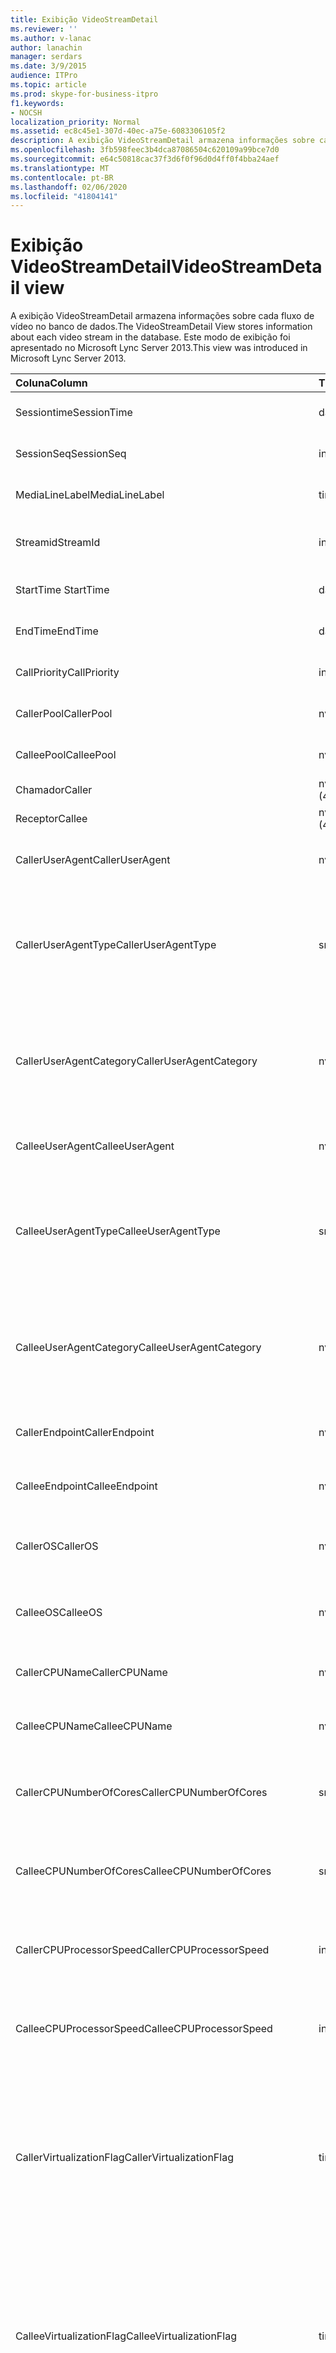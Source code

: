 ```yaml
---
title: Exibição VideoStreamDetail
ms.reviewer: ''
ms.author: v-lanac
author: lanachin
manager: serdars
ms.date: 3/9/2015
audience: ITPro
ms.topic: article
ms.prod: skype-for-business-itpro
f1.keywords:
- NOCSH
localization_priority: Normal
ms.assetid: ec8c45e1-307d-40ec-a75e-6083306105f2
description: A exibição VideoStreamDetail armazena informações sobre cada fluxo de vídeo no banco de dados. Este modo de exibição foi apresentado no Microsoft Lync Server 2013.
ms.openlocfilehash: 3fb598feec3b4dca87086504c620109a99bce7d0
ms.sourcegitcommit: e64c50818cac37f3d6f0f96d0d4ff0f4bba24aef
ms.translationtype: MT
ms.contentlocale: pt-BR
ms.lasthandoff: 02/06/2020
ms.locfileid: "41804141"
---
```

# <a name="videostreamdetail-view"></a><span data-ttu-id="3111d-104">Exibição VideoStreamDetail</span><span class="sxs-lookup"><span data-stu-id="3111d-104">VideoStreamDetail view</span></span>
 
<span data-ttu-id="3111d-105">A exibição VideoStreamDetail armazena informações sobre cada fluxo de vídeo no banco de dados.</span><span class="sxs-lookup"><span data-stu-id="3111d-105">The VideoStreamDetail View stores information about each video stream in the database.</span></span> <span data-ttu-id="3111d-106">Este modo de exibição foi apresentado no Microsoft Lync Server 2013.</span><span class="sxs-lookup"><span data-stu-id="3111d-106">This view was introduced in Microsoft Lync Server 2013.</span></span>
  
|<span data-ttu-id="3111d-107">**Coluna**</span><span class="sxs-lookup"><span data-stu-id="3111d-107">**Column**</span></span>|<span data-ttu-id="3111d-108">**Tipo de dados**</span><span class="sxs-lookup"><span data-stu-id="3111d-108">**Data Type**</span></span>|<span data-ttu-id="3111d-109">**Descrição**</span><span class="sxs-lookup"><span data-stu-id="3111d-109">**Description**</span></span>|
|:-----|:-----|:-----|
|<span data-ttu-id="3111d-110">Sessiontime</span><span class="sxs-lookup"><span data-stu-id="3111d-110">SessionTime</span></span>  <br/> |<span data-ttu-id="3111d-111">datetime</span><span class="sxs-lookup"><span data-stu-id="3111d-111">datetime</span></span>  <br/> |<span data-ttu-id="3111d-112">Referenciado da [tabela de mídia](medialine-0.md).</span><span class="sxs-lookup"><span data-stu-id="3111d-112">Referenced from the [MediaLine table](medialine-0.md).</span></span>  <br/> |
|<span data-ttu-id="3111d-113">SessionSeq</span><span class="sxs-lookup"><span data-stu-id="3111d-113">SessionSeq</span></span>  <br/> |<span data-ttu-id="3111d-114">int</span><span class="sxs-lookup"><span data-stu-id="3111d-114">int</span></span>  <br/> |<span data-ttu-id="3111d-115">Referenciado da [tabela de mídia](medialine-0.md).</span><span class="sxs-lookup"><span data-stu-id="3111d-115">Referenced from the [MediaLine table](medialine-0.md).</span></span>  <br/> |
|<span data-ttu-id="3111d-116">MediaLineLabel</span><span class="sxs-lookup"><span data-stu-id="3111d-116">MediaLineLabel</span></span>  <br/> |<span data-ttu-id="3111d-117">tinyint</span><span class="sxs-lookup"><span data-stu-id="3111d-117">tinyint</span></span>  <br/> |<span data-ttu-id="3111d-118">Referenciado da [tabela de mídia](medialine-0.md).</span><span class="sxs-lookup"><span data-stu-id="3111d-118">Referenced from the [MediaLine table](medialine-0.md).</span></span>  <br/> |
|<span data-ttu-id="3111d-119">Streamid</span><span class="sxs-lookup"><span data-stu-id="3111d-119">StreamId</span></span>  <br/> |<span data-ttu-id="3111d-120">int</span><span class="sxs-lookup"><span data-stu-id="3111d-120">int</span></span>  <br/> |<span data-ttu-id="3111d-121">ID exclusiva dentro de uma linha de mídia.</span><span class="sxs-lookup"><span data-stu-id="3111d-121">Unique ID within a media line.</span></span>  <br/> |
|<span data-ttu-id="3111d-122">StartTime </span><span class="sxs-lookup"><span data-stu-id="3111d-122">StartTime</span></span>  <br/> |<span data-ttu-id="3111d-123">datetime</span><span class="sxs-lookup"><span data-stu-id="3111d-123">datetime</span></span>  <br/> |<span data-ttu-id="3111d-124">Hora de início da sessão.</span><span class="sxs-lookup"><span data-stu-id="3111d-124">Start time of the session.</span></span>  <br/> |
|<span data-ttu-id="3111d-125">EndTime</span><span class="sxs-lookup"><span data-stu-id="3111d-125">EndTime</span></span>  <br/> |<span data-ttu-id="3111d-126">datetime</span><span class="sxs-lookup"><span data-stu-id="3111d-126">datetime</span></span>  <br/> |<span data-ttu-id="3111d-127">Hora de término da sessão.</span><span class="sxs-lookup"><span data-stu-id="3111d-127">End time of the session.</span></span>  <br/> |
|<span data-ttu-id="3111d-128">CallPriority</span><span class="sxs-lookup"><span data-stu-id="3111d-128">CallPriority</span></span>  <br/> |<span data-ttu-id="3111d-129">int</span><span class="sxs-lookup"><span data-stu-id="3111d-129">int</span></span>  <br/> |<span data-ttu-id="3111d-130">Prioridade da chamada.</span><span class="sxs-lookup"><span data-stu-id="3111d-130">Priority of the call.</span></span>  <br/> |
|<span data-ttu-id="3111d-131">CallerPool</span><span class="sxs-lookup"><span data-stu-id="3111d-131">CallerPool</span></span>  <br/> |<span data-ttu-id="3111d-132">nvarchar(256)</span><span class="sxs-lookup"><span data-stu-id="3111d-132">nvarchar(256)</span></span>  <br/> |<span data-ttu-id="3111d-133">FQDN do pool de chamadas.</span><span class="sxs-lookup"><span data-stu-id="3111d-133">Caller pool FQDN.</span></span>  <br/> |
|<span data-ttu-id="3111d-134">CalleePool</span><span class="sxs-lookup"><span data-stu-id="3111d-134">CalleePool</span></span>  <br/> |<span data-ttu-id="3111d-135">nvarchar(256)</span><span class="sxs-lookup"><span data-stu-id="3111d-135">nvarchar(256)</span></span>  <br/> |<span data-ttu-id="3111d-136">FQDN do pool do chamador.</span><span class="sxs-lookup"><span data-stu-id="3111d-136">Callee pool FQDN.</span></span>  <br/> |
|<span data-ttu-id="3111d-137">Chamador</span><span class="sxs-lookup"><span data-stu-id="3111d-137">Caller</span></span>  <br/> |<span data-ttu-id="3111d-138">nvarchar (450)</span><span class="sxs-lookup"><span data-stu-id="3111d-138">nvarchar(450)</span></span>  <br/> |<span data-ttu-id="3111d-139">URI do chamador.</span><span class="sxs-lookup"><span data-stu-id="3111d-139">Caller's URI.</span></span>  <br/> |
|<span data-ttu-id="3111d-140">Receptor</span><span class="sxs-lookup"><span data-stu-id="3111d-140">Callee</span></span>  <br/> |<span data-ttu-id="3111d-141">nvarchar (450)</span><span class="sxs-lookup"><span data-stu-id="3111d-141">nvarchar(450)</span></span>  <br/> |<span data-ttu-id="3111d-142">URI do chamador.</span><span class="sxs-lookup"><span data-stu-id="3111d-142">Callee's URI.</span></span>  <br/> |
|<span data-ttu-id="3111d-143">CallerUserAgent</span><span class="sxs-lookup"><span data-stu-id="3111d-143">CallerUserAgent</span></span>  <br/> |<span data-ttu-id="3111d-144">nvarchar(256)</span><span class="sxs-lookup"><span data-stu-id="3111d-144">nvarchar(256)</span></span>  <br/> |<span data-ttu-id="3111d-145">Cadeia de caracteres do agente do usuário do chamador.</span><span class="sxs-lookup"><span data-stu-id="3111d-145">Caller's user agent string.</span></span>  <br/> |
|<span data-ttu-id="3111d-146">CallerUserAgentType</span><span class="sxs-lookup"><span data-stu-id="3111d-146">CallerUserAgentType</span></span>  <br/> |<span data-ttu-id="3111d-147">smallint</span><span class="sxs-lookup"><span data-stu-id="3111d-147">smallint</span></span>  <br/> |<span data-ttu-id="3111d-148">Tipo de agente do usuário do chamador.</span><span class="sxs-lookup"><span data-stu-id="3111d-148">Type of caller's user agent.</span></span> <span data-ttu-id="3111d-149">Consulte a [tabela UserAgent](useragent.md) para obter detalhes.</span><span class="sxs-lookup"><span data-stu-id="3111d-149">See the [UserAgent table](useragent.md) for details.</span></span> <br/> |
|<span data-ttu-id="3111d-150">CallerUserAgentCategory</span><span class="sxs-lookup"><span data-stu-id="3111d-150">CallerUserAgentCategory</span></span>  <br/> |<span data-ttu-id="3111d-151">nvarchar (64)</span><span class="sxs-lookup"><span data-stu-id="3111d-151">nvarchar(64)</span></span>  <br/> |<span data-ttu-id="3111d-152">Categoria do agente do usuário do chamador.</span><span class="sxs-lookup"><span data-stu-id="3111d-152">Category of caller's user agent.</span></span> <span data-ttu-id="3111d-153">Consulte a [tabela UserAgentDef (QoE)](useragentdef-qoe.md) para obter detalhes.</span><span class="sxs-lookup"><span data-stu-id="3111d-153">See the [UserAgentDef table (QoE)](useragentdef-qoe.md) for details.</span></span> <br/> |
|<span data-ttu-id="3111d-154">CalleeUserAgent</span><span class="sxs-lookup"><span data-stu-id="3111d-154">CalleeUserAgent</span></span>  <br/> |<span data-ttu-id="3111d-155">nvarchar(256)</span><span class="sxs-lookup"><span data-stu-id="3111d-155">nvarchar(256)</span></span>  <br/> |<span data-ttu-id="3111d-156">Cadeia de caracteres do agente do usuário do chamador.</span><span class="sxs-lookup"><span data-stu-id="3111d-156">Callee's user agent string.</span></span>  <br/> |
|<span data-ttu-id="3111d-157">CalleeUserAgentType</span><span class="sxs-lookup"><span data-stu-id="3111d-157">CalleeUserAgentType</span></span>  <br/> |<span data-ttu-id="3111d-158">smallint</span><span class="sxs-lookup"><span data-stu-id="3111d-158">smallint</span></span>  <br/> |<span data-ttu-id="3111d-159">Tipo de agente do usuário do chamador.</span><span class="sxs-lookup"><span data-stu-id="3111d-159">Type of callee's user agent.</span></span> <span data-ttu-id="3111d-160">Consulte a [tabela UserAgent](useragent.md) para obter informações.</span><span class="sxs-lookup"><span data-stu-id="3111d-160">See the [UserAgent table](useragent.md) for information.</span></span> <br/> |
|<span data-ttu-id="3111d-161">CalleeUserAgentCategory</span><span class="sxs-lookup"><span data-stu-id="3111d-161">CalleeUserAgentCategory</span></span>  <br/> |<span data-ttu-id="3111d-162">nvarchar (64)</span><span class="sxs-lookup"><span data-stu-id="3111d-162">nvarchar(64)</span></span>  <br/> |<span data-ttu-id="3111d-163">Categoria do agente do usuário do chamador.</span><span class="sxs-lookup"><span data-stu-id="3111d-163">Category of callee's user agent.</span></span> <span data-ttu-id="3111d-164">Consulte a [tabela UserAgentDef (QoE)](useragentdef-qoe.md) para obter informações.</span><span class="sxs-lookup"><span data-stu-id="3111d-164">See the [UserAgentDef table (QoE)](useragentdef-qoe.md) for information.</span></span> <br/> |
|<span data-ttu-id="3111d-165">CallerEndpoint</span><span class="sxs-lookup"><span data-stu-id="3111d-165">CallerEndpoint</span></span>  <br/> |<span data-ttu-id="3111d-166">nvarchar(256)</span><span class="sxs-lookup"><span data-stu-id="3111d-166">nvarchar(256)</span></span>  <br/> |<span data-ttu-id="3111d-167">Nome do ponto de extremidade do chamador.</span><span class="sxs-lookup"><span data-stu-id="3111d-167">Caller's endpoint name.</span></span>  <br/> |
|<span data-ttu-id="3111d-168">CalleeEndpoint</span><span class="sxs-lookup"><span data-stu-id="3111d-168">CalleeEndpoint</span></span>  <br/> |<span data-ttu-id="3111d-169">nvarchar(256)</span><span class="sxs-lookup"><span data-stu-id="3111d-169">nvarchar(256)</span></span>  <br/> |<span data-ttu-id="3111d-170">Nome do ponto de extremidade do chamador.</span><span class="sxs-lookup"><span data-stu-id="3111d-170">Callee's endpoint name.</span></span>  <br/> |
|<span data-ttu-id="3111d-171">CallerOS</span><span class="sxs-lookup"><span data-stu-id="3111d-171">CallerOS</span></span>  <br/> |<span data-ttu-id="3111d-172">nvarchar(128</span><span class="sxs-lookup"><span data-stu-id="3111d-172">nvarchar(128)</span></span>  <br/> |<span data-ttu-id="3111d-173">Sistema operacional (SO) do ponto de extremidade do chamador.</span><span class="sxs-lookup"><span data-stu-id="3111d-173">Operating system (OS) of the caller's endpoint.</span></span>  <br/> |
|<span data-ttu-id="3111d-174">CalleeOS</span><span class="sxs-lookup"><span data-stu-id="3111d-174">CalleeOS</span></span>  <br/> |<span data-ttu-id="3111d-175">nvarchar(128</span><span class="sxs-lookup"><span data-stu-id="3111d-175">nvarchar(128)</span></span>  <br/> |<span data-ttu-id="3111d-176">Sistema operacional (SO) do ponto de extremidade do chamador.</span><span class="sxs-lookup"><span data-stu-id="3111d-176">Operating system (OS) of the callee's endpoint.</span></span>  <br/> |
|<span data-ttu-id="3111d-177">CallerCPUName</span><span class="sxs-lookup"><span data-stu-id="3111d-177">CallerCPUName</span></span>  <br/> |<span data-ttu-id="3111d-178">nvarchar(128</span><span class="sxs-lookup"><span data-stu-id="3111d-178">nvarchar(128)</span></span>  <br/> |<span data-ttu-id="3111d-179">Nome da CPU do ponto de extremidade do chamador.</span><span class="sxs-lookup"><span data-stu-id="3111d-179">CPU name of the caller's endpoint.</span></span>  <br/> |
|<span data-ttu-id="3111d-180">CalleeCPUName</span><span class="sxs-lookup"><span data-stu-id="3111d-180">CalleeCPUName</span></span>  <br/> |<span data-ttu-id="3111d-181">nvarchar(128</span><span class="sxs-lookup"><span data-stu-id="3111d-181">nvarchar(128)</span></span>  <br/> |<span data-ttu-id="3111d-182">Nome da CPU do ponto de extremidade do chamador.</span><span class="sxs-lookup"><span data-stu-id="3111d-182">CPU name of the callee's endpoint.</span></span>  <br/> |
|<span data-ttu-id="3111d-183">CallerCPUNumberOfCores</span><span class="sxs-lookup"><span data-stu-id="3111d-183">CallerCPUNumberOfCores</span></span>  <br/> |<span data-ttu-id="3111d-184">smallint</span><span class="sxs-lookup"><span data-stu-id="3111d-184">smallint</span></span>  <br/> |<span data-ttu-id="3111d-185">Número de núcleos da CPU do ponto de extremidade do chamador.</span><span class="sxs-lookup"><span data-stu-id="3111d-185">Number of CPU cores of the caller's endpoint.</span></span>  <br/> |
|<span data-ttu-id="3111d-186">CalleeCPUNumberOfCores</span><span class="sxs-lookup"><span data-stu-id="3111d-186">CalleeCPUNumberOfCores</span></span>  <br/> |<span data-ttu-id="3111d-187">smallint</span><span class="sxs-lookup"><span data-stu-id="3111d-187">smallint</span></span>  <br/> |<span data-ttu-id="3111d-188">Número de núcleos da CPU do ponto de extremidade do chamador.</span><span class="sxs-lookup"><span data-stu-id="3111d-188">Number of CPU cores of the callee's endpoint.</span></span>  <br/> |
|<span data-ttu-id="3111d-189">CallerCPUProcessorSpeed</span><span class="sxs-lookup"><span data-stu-id="3111d-189">CallerCPUProcessorSpeed</span></span>  <br/> |<span data-ttu-id="3111d-190">int</span><span class="sxs-lookup"><span data-stu-id="3111d-190">int</span></span>  <br/> |<span data-ttu-id="3111d-191">Velocidade do processador da CPU do ponto de extremidade do chamador.</span><span class="sxs-lookup"><span data-stu-id="3111d-191">CPU processor speed of the caller's endpoint.</span></span>  <br/> |
|<span data-ttu-id="3111d-192">CalleeCPUProcessorSpeed</span><span class="sxs-lookup"><span data-stu-id="3111d-192">CalleeCPUProcessorSpeed</span></span>  <br/> |<span data-ttu-id="3111d-193">int</span><span class="sxs-lookup"><span data-stu-id="3111d-193">int</span></span>  <br/> |<span data-ttu-id="3111d-194">Velocidade do processador da CPU do ponto de extremidade do chamador.</span><span class="sxs-lookup"><span data-stu-id="3111d-194">CPU processor speed of the callee's endpoint.</span></span>  <br/> |
|<span data-ttu-id="3111d-195">CallerVirtualizationFlag</span><span class="sxs-lookup"><span data-stu-id="3111d-195">CallerVirtualizationFlag</span></span>  <br/> |<span data-ttu-id="3111d-196">tinyint</span><span class="sxs-lookup"><span data-stu-id="3111d-196">tinyint</span></span>  <br/> |<span data-ttu-id="3111d-197">Indica se o sistema do chamador está em execução em um ambiente virtualizado.</span><span class="sxs-lookup"><span data-stu-id="3111d-197">Indicates whether the caller's system is running in a virtualized environment.</span></span> <span data-ttu-id="3111d-198">Consulte a [tabela de pontos de extremidade](endpoint.md) para obter mais informações.</span><span class="sxs-lookup"><span data-stu-id="3111d-198">See the [Endpoint table](endpoint.md) for more information.</span></span> <br/> |
|<span data-ttu-id="3111d-199">CalleeVirtualizationFlag</span><span class="sxs-lookup"><span data-stu-id="3111d-199">CalleeVirtualizationFlag</span></span>  <br/> |<span data-ttu-id="3111d-200">tinyint</span><span class="sxs-lookup"><span data-stu-id="3111d-200">tinyint</span></span>  <br/> |<span data-ttu-id="3111d-201">Indica se o sistema do chamador está em execução em um ambiente virtualizado.</span><span class="sxs-lookup"><span data-stu-id="3111d-201">Indicates whether the callee's system is running in a virtualized environment.</span></span> <span data-ttu-id="3111d-202">Consulte a [tabela de pontos de extremidade](endpoint.md) para obter mais informações.</span><span class="sxs-lookup"><span data-stu-id="3111d-202">See the [Endpoint table](endpoint.md) for more information.</span></span> <br/> |
|<span data-ttu-id="3111d-203">ConnectivityIce</span><span class="sxs-lookup"><span data-stu-id="3111d-203">ConnectivityIce</span></span>  <br/> |<span data-ttu-id="3111d-204">tinyint</span><span class="sxs-lookup"><span data-stu-id="3111d-204">tinyint</span></span>  <br/> |<span data-ttu-id="3111d-205">Informações sobre o caminho de mídia, como direta ou retransmitida.</span><span class="sxs-lookup"><span data-stu-id="3111d-205">Information about media path, such as direct or relayed.</span></span> <span data-ttu-id="3111d-206">Consulte a [tabela de mídia](medialine-0.md) para obter mais informações.</span><span class="sxs-lookup"><span data-stu-id="3111d-206">See the [MediaLine table](medialine-0.md) for more information.</span></span> <br/> |
|<span data-ttu-id="3111d-207">CallerIceWarningFlags</span><span class="sxs-lookup"><span data-stu-id="3111d-207">CallerIceWarningFlags</span></span>  <br/> |<span data-ttu-id="3111d-208">int</span><span class="sxs-lookup"><span data-stu-id="3111d-208">int</span></span>  <br/> |<span data-ttu-id="3111d-209">Informações sobre o processo de estabelecimento de conectividade interativa (ICE) descrito em sinalizadores de bits para o chamador.</span><span class="sxs-lookup"><span data-stu-id="3111d-209">Information about Interactive Connectivity Establishment (ICE) process described in bits flags for the caller.</span></span> <span data-ttu-id="3111d-210">Para obter detalhes, consulte a especificação de protocolo de servidor de monitoração de experiência de qualidade.</span><span class="sxs-lookup"><span data-stu-id="3111d-210">For details, refer to the Quality of Experience Monitoring Server Protocol Specification.</span></span>  <br/> |
|<span data-ttu-id="3111d-211">CalleeIceWarningFlags</span><span class="sxs-lookup"><span data-stu-id="3111d-211">CalleeIceWarningFlags</span></span>  <br/> |<span data-ttu-id="3111d-212">int</span><span class="sxs-lookup"><span data-stu-id="3111d-212">int</span></span>  <br/> |<span data-ttu-id="3111d-213">Informações sobre o processo de estabelecimento de conectividade interativa (ICE) descrito em sinalizadores de bits para o chamador.</span><span class="sxs-lookup"><span data-stu-id="3111d-213">Information about Interactive Connectivity Establishment (ICE) process described in bits flags for the callee.</span></span> <span data-ttu-id="3111d-214">Para obter detalhes, consulte a especificação de protocolo de servidor de monitoração de experiência de qualidade.</span><span class="sxs-lookup"><span data-stu-id="3111d-214">For details, refer to the Quality of Experience Monitoring Server Protocol Specification.</span></span>  <br/> |
|<span data-ttu-id="3111d-215">SMTP</span><span class="sxs-lookup"><span data-stu-id="3111d-215">Transport</span></span>  <br/> |<span data-ttu-id="3111d-216">int</span><span class="sxs-lookup"><span data-stu-id="3111d-216">int</span></span>  <br/> |<span data-ttu-id="3111d-217">Tipo de transporte: 0 é UDP; 1 é o TCP.</span><span class="sxs-lookup"><span data-stu-id="3111d-217">Transport type: 0 is UDP, 1 is TCP.</span></span>  <br/> |
|<span data-ttu-id="3111d-218">CallerIPAddr</span><span class="sxs-lookup"><span data-stu-id="3111d-218">CallerIPAddr</span></span>  <br/> |<span data-ttu-id="3111d-219">var (50)</span><span class="sxs-lookup"><span data-stu-id="3111d-219">var(50)</span></span>  <br/> |<span data-ttu-id="3111d-220">Endereço IP do chamador.</span><span class="sxs-lookup"><span data-stu-id="3111d-220">IP address of the caller.</span></span> <span data-ttu-id="3111d-221">Pode ser um endereço IPv4 ou IPv6.</span><span class="sxs-lookup"><span data-stu-id="3111d-221">This may be either an IPv4 or an IPv6 address.</span></span>  <br/> |
|<span data-ttu-id="3111d-222">CallerPort</span><span class="sxs-lookup"><span data-stu-id="3111d-222">CallerPort</span></span>  <br/> |<span data-ttu-id="3111d-223">int</span><span class="sxs-lookup"><span data-stu-id="3111d-223">int</span></span>  <br/> |<span data-ttu-id="3111d-224">Porta usada pelo chamador.</span><span class="sxs-lookup"><span data-stu-id="3111d-224">Port used by the caller.</span></span>  <br/> |
|<span data-ttu-id="3111d-225">CallerInside</span><span class="sxs-lookup"><span data-stu-id="3111d-225">CallerInside</span></span>  <br/> |<span data-ttu-id="3111d-226">bit</span><span class="sxs-lookup"><span data-stu-id="3111d-226">bit</span></span>  <br/> |<span data-ttu-id="3111d-227">Indica se o chamador está dentro da rede da organização.</span><span class="sxs-lookup"><span data-stu-id="3111d-227">Indicates whether the caller is inside the organization network.</span></span> <span data-ttu-id="3111d-228">1 significa que a chamada está dentro da rede corporativa, 0 significa que o chamador está fora da rede.</span><span class="sxs-lookup"><span data-stu-id="3111d-228">1 means caller is inside the enterprise network, 0 means the caller is outside the network.</span></span>  <br/> |
|<span data-ttu-id="3111d-229">CalleeIPAddr</span><span class="sxs-lookup"><span data-stu-id="3111d-229">CalleeIPAddr</span></span>  <br/> |<span data-ttu-id="3111d-230">var (50)</span><span class="sxs-lookup"><span data-stu-id="3111d-230">var(50)</span></span>  <br/> |<span data-ttu-id="3111d-231">Endereço IP do chamador.</span><span class="sxs-lookup"><span data-stu-id="3111d-231">IP address of the callee.</span></span> <span data-ttu-id="3111d-232">Pode ser um endereço IPv4 ou IPv6.</span><span class="sxs-lookup"><span data-stu-id="3111d-232">This may be either an IPv4 or an IPv6 address.</span></span>  <br/> |
|<span data-ttu-id="3111d-233">CalleePort</span><span class="sxs-lookup"><span data-stu-id="3111d-233">CalleePort</span></span>  <br/> |<span data-ttu-id="3111d-234">int</span><span class="sxs-lookup"><span data-stu-id="3111d-234">int</span></span>  <br/> |<span data-ttu-id="3111d-235">Porta usada pelo chamador.</span><span class="sxs-lookup"><span data-stu-id="3111d-235">Port used by the callee.</span></span>  <br/> |
|<span data-ttu-id="3111d-236">CalleeInside</span><span class="sxs-lookup"><span data-stu-id="3111d-236">CalleeInside</span></span>  <br/> |<span data-ttu-id="3111d-237">bit</span><span class="sxs-lookup"><span data-stu-id="3111d-237">bit</span></span>  <br/> |<span data-ttu-id="3111d-238">Indica se o chamador está dentro da rede da organização. 1 significa que a chamada está dentro da rede corporativa, 0 significa que o chamador está fora da rede.</span><span class="sxs-lookup"><span data-stu-id="3111d-238">Indicates whether the caller is inside the organization network.1 means callee is inside the enterprise network, 0 means the callee is outside the network.</span></span>  <br/> |
|<span data-ttu-id="3111d-239">CallerUserSite</span><span class="sxs-lookup"><span data-stu-id="3111d-239">CallerUserSite</span></span>  <br/> |<span data-ttu-id="3111d-240">nvarchar(128</span><span class="sxs-lookup"><span data-stu-id="3111d-240">nvarchar(128)</span></span>  <br/> |<span data-ttu-id="3111d-241">Nome do site do chamador.</span><span class="sxs-lookup"><span data-stu-id="3111d-241">Name of the caller's site.</span></span>  <br/> |
|<span data-ttu-id="3111d-242">CallerRegion</span><span class="sxs-lookup"><span data-stu-id="3111d-242">CallerRegion</span></span>  <br/> |<span data-ttu-id="3111d-243">nvarchar(128</span><span class="sxs-lookup"><span data-stu-id="3111d-243">nvarchar(128)</span></span>  <br/> |<span data-ttu-id="3111d-244">Nome do país/região do site do chamador.</span><span class="sxs-lookup"><span data-stu-id="3111d-244">Name of the country/region of the caller's site.</span></span>  <br/> |
|<span data-ttu-id="3111d-245">CalleeUserSite</span><span class="sxs-lookup"><span data-stu-id="3111d-245">CalleeUserSite</span></span>  <br/> |<span data-ttu-id="3111d-246">nvarchar(128</span><span class="sxs-lookup"><span data-stu-id="3111d-246">nvarchar(128)</span></span>  <br/> |<span data-ttu-id="3111d-247">Nome do site do chamador.</span><span class="sxs-lookup"><span data-stu-id="3111d-247">Name of the callee's site.</span></span>  <br/> |
|<span data-ttu-id="3111d-248">CalleeRegion</span><span class="sxs-lookup"><span data-stu-id="3111d-248">CalleeRegion</span></span>  <br/> |<span data-ttu-id="3111d-249">nvarchar(128</span><span class="sxs-lookup"><span data-stu-id="3111d-249">nvarchar(128)</span></span>  <br/> |<span data-ttu-id="3111d-250">Nome do país/região do site do chamador.</span><span class="sxs-lookup"><span data-stu-id="3111d-250">Name of the country/region of the callee's site.</span></span>  <br/> |
|<span data-ttu-id="3111d-251">CallerRelayIPAddr</span><span class="sxs-lookup"><span data-stu-id="3111d-251">CallerRelayIPAddr</span></span>  <br/> |<span data-ttu-id="3111d-252">var (50)</span><span class="sxs-lookup"><span data-stu-id="3111d-252">var(50)</span></span>  <br/> |<span data-ttu-id="3111d-253">Endereço IP do serviço de borda A/V usado pelo chamador.</span><span class="sxs-lookup"><span data-stu-id="3111d-253">IP Address of the A/V Edge service used by the caller.</span></span> <span data-ttu-id="3111d-254">Consulte a [tabela IPAddress](ipaddress.md) para obter mais informações.</span><span class="sxs-lookup"><span data-stu-id="3111d-254">See the [IPAddress table](ipaddress.md) for more information.</span></span> <br/> |
|<span data-ttu-id="3111d-255">CallerRelayPort</span><span class="sxs-lookup"><span data-stu-id="3111d-255">CallerRelayPort</span></span>  <br/> |<span data-ttu-id="3111d-256">int</span><span class="sxs-lookup"><span data-stu-id="3111d-256">int</span></span>  <br/> |<span data-ttu-id="3111d-257">Porta no serviço de borda A/V usado pelo chamador.</span><span class="sxs-lookup"><span data-stu-id="3111d-257">Port on the A/V Edge service used by the caller.</span></span>  <br/> |
|<span data-ttu-id="3111d-258">CalleeRelayIPAddr</span><span class="sxs-lookup"><span data-stu-id="3111d-258">CalleeRelayIPAddr</span></span>  <br/> |<span data-ttu-id="3111d-259">var (50)</span><span class="sxs-lookup"><span data-stu-id="3111d-259">var(50)</span></span>  <br/> |<span data-ttu-id="3111d-260">Chave de endereço IP do serviço de borda A/V usado pelo chamador.</span><span class="sxs-lookup"><span data-stu-id="3111d-260">IP Address key of the A/V Edge service used by the callee.</span></span> <span data-ttu-id="3111d-261">Consulte a [tabela IPAddress](ipaddress.md) para obter mais informações.</span><span class="sxs-lookup"><span data-stu-id="3111d-261">See the [IPAddress table](ipaddress.md) for more information.</span></span> <br/> |
|<span data-ttu-id="3111d-262">CalleeRelayPort</span><span class="sxs-lookup"><span data-stu-id="3111d-262">CalleeRelayPort</span></span>  <br/> |<span data-ttu-id="3111d-263">int</span><span class="sxs-lookup"><span data-stu-id="3111d-263">int</span></span>  <br/> |<span data-ttu-id="3111d-264">Porta no serviço de borda A/V usado pelo chamador.</span><span class="sxs-lookup"><span data-stu-id="3111d-264">Port on the A/V Edge service used by the callee.</span></span>  <br/> |
|<span data-ttu-id="3111d-265">CallerCaptureDev</span><span class="sxs-lookup"><span data-stu-id="3111d-265">CallerCaptureDev</span></span>  <br/> |<span data-ttu-id="3111d-266">varchar (256)</span><span class="sxs-lookup"><span data-stu-id="3111d-266">varchar(256)</span></span>  <br/> |<span data-ttu-id="3111d-267">Nome do dispositivo de captura do chamador.</span><span class="sxs-lookup"><span data-stu-id="3111d-267">Caller's capture device name.</span></span>  <br/> |
|<span data-ttu-id="3111d-268">CallerRenderDev</span><span class="sxs-lookup"><span data-stu-id="3111d-268">CallerRenderDev</span></span>  <br/> |<span data-ttu-id="3111d-269">varchar (256)</span><span class="sxs-lookup"><span data-stu-id="3111d-269">varchar(256)</span></span>  <br/> |<span data-ttu-id="3111d-270">Nome do dispositivo de renderização do chamador.</span><span class="sxs-lookup"><span data-stu-id="3111d-270">Caller's render device name.</span></span>  <br/> |
|<span data-ttu-id="3111d-271">CallerCaptureDevDriver</span><span class="sxs-lookup"><span data-stu-id="3111d-271">CallerCaptureDevDriver</span></span>  <br/> |<span data-ttu-id="3111d-272">varchar (256)</span><span class="sxs-lookup"><span data-stu-id="3111d-272">varchar(256)</span></span>  <br/> |<span data-ttu-id="3111d-273">Nome do driver do dispositivo de captura do chamador.</span><span class="sxs-lookup"><span data-stu-id="3111d-273">Caller's capture device driver name.</span></span>  <br/> |
|<span data-ttu-id="3111d-274">CallerRenderDevDriver</span><span class="sxs-lookup"><span data-stu-id="3111d-274">CallerRenderDevDriver</span></span>  <br/> |<span data-ttu-id="3111d-275">varchar (256)</span><span class="sxs-lookup"><span data-stu-id="3111d-275">varchar(256)</span></span>  <br/> |<span data-ttu-id="3111d-276">O nome do driver de dispositivo de renderização do chamador.</span><span class="sxs-lookup"><span data-stu-id="3111d-276">Caller's render device driver name.</span></span>  <br/> |
|<span data-ttu-id="3111d-277">CalleeCaptureDev</span><span class="sxs-lookup"><span data-stu-id="3111d-277">CalleeCaptureDev</span></span>  <br/> |<span data-ttu-id="3111d-278">varchar (256)</span><span class="sxs-lookup"><span data-stu-id="3111d-278">varchar(256)</span></span>  <br/> |<span data-ttu-id="3111d-279">Nome do dispositivo de captura do chamador.</span><span class="sxs-lookup"><span data-stu-id="3111d-279">Callee's capture device name.</span></span>  <br/> |
|<span data-ttu-id="3111d-280">CalleeRenderDev</span><span class="sxs-lookup"><span data-stu-id="3111d-280">CalleeRenderDev</span></span>  <br/> |<span data-ttu-id="3111d-281">varchar (256)</span><span class="sxs-lookup"><span data-stu-id="3111d-281">varchar(256)</span></span>  <br/> |<span data-ttu-id="3111d-282">Nome do dispositivo de renderização do Calle.</span><span class="sxs-lookup"><span data-stu-id="3111d-282">Callee's render device name.</span></span>  <br/> |
|<span data-ttu-id="3111d-283">CalleCaptureDevDriver</span><span class="sxs-lookup"><span data-stu-id="3111d-283">CalleCaptureDevDriver</span></span>  <br/> |<span data-ttu-id="3111d-284">varchar (256)</span><span class="sxs-lookup"><span data-stu-id="3111d-284">varchar(256)</span></span>  <br/> |<span data-ttu-id="3111d-285">Nome do driver do dispositivo de captura do chamador.</span><span class="sxs-lookup"><span data-stu-id="3111d-285">Callee's capture device driver name.</span></span>  <br/> |
|<span data-ttu-id="3111d-286">CalleeRenderDevDriver</span><span class="sxs-lookup"><span data-stu-id="3111d-286">CalleeRenderDevDriver</span></span>  <br/> |<span data-ttu-id="3111d-287">varchar (256)</span><span class="sxs-lookup"><span data-stu-id="3111d-287">varchar(256)</span></span>  <br/> |<span data-ttu-id="3111d-288">Chame o nome do driver do dispositivo de processamento do recurso.</span><span class="sxs-lookup"><span data-stu-id="3111d-288">Callee's render device driver name.</span></span>  <br/> |
|<span data-ttu-id="3111d-289">CallerNetworkConnectionType</span><span class="sxs-lookup"><span data-stu-id="3111d-289">CallerNetworkConnectionType</span></span>  <br/> |<span data-ttu-id="3111d-290">tinyint</span><span class="sxs-lookup"><span data-stu-id="3111d-290">tinyint</span></span>  <br/> |<span data-ttu-id="3111d-291">Tipo de conexão de rede do chamador: 0 é cabeado, 1 é sem fio.</span><span class="sxs-lookup"><span data-stu-id="3111d-291">Caller's network connection type: 0 is wired, 1 is wireless.</span></span>  <br/> |
|<span data-ttu-id="3111d-292">CallerVPN</span><span class="sxs-lookup"><span data-stu-id="3111d-292">CallerVPN</span></span>  <br/> |<span data-ttu-id="3111d-293">bit</span><span class="sxs-lookup"><span data-stu-id="3111d-293">bit</span></span>  <br/> |<span data-ttu-id="3111d-294">Indica se o chamador se conecta ou não a uma rede virtual privada.</span><span class="sxs-lookup"><span data-stu-id="3111d-294">Indicates whether or not the caller connected over a virtual private network.</span></span> <span data-ttu-id="3111d-295">1 é uma rede virtual privada (VPN), 0 não é VPN.</span><span class="sxs-lookup"><span data-stu-id="3111d-295">1 is virtual private network (VPN), 0 is non-VPN.</span></span>  <br/> |
|<span data-ttu-id="3111d-296">CallerLinkSpeed</span><span class="sxs-lookup"><span data-stu-id="3111d-296">CallerLinkSpeed</span></span>  <br/> |<span data-ttu-id="3111d-297">decimal (18)</span><span class="sxs-lookup"><span data-stu-id="3111d-297">decimal(18,)</span></span>  <br/> |<span data-ttu-id="3111d-298">Velocidade do link de rede para o ponto de extremidade do chamador em bps.</span><span class="sxs-lookup"><span data-stu-id="3111d-298">Network link speed for the caller's endpoint in bps.</span></span>  <br/> |
|<span data-ttu-id="3111d-299">CalleeNetworkConnectionType</span><span class="sxs-lookup"><span data-stu-id="3111d-299">CalleeNetworkConnectionType</span></span>  <br/> |<span data-ttu-id="3111d-300">tinyint</span><span class="sxs-lookup"><span data-stu-id="3111d-300">tinyint</span></span>  <br/> |<span data-ttu-id="3111d-301">Tipo de conexão de rede do chamador: 0 é cabeado, 1 é sem fio.</span><span class="sxs-lookup"><span data-stu-id="3111d-301">Callee's network connection type: 0 is wired, 1 is wireless.</span></span>  <br/> |
|<span data-ttu-id="3111d-302">CalleeVPN</span><span class="sxs-lookup"><span data-stu-id="3111d-302">CalleeVPN</span></span>  <br/> |<span data-ttu-id="3111d-303">bit</span><span class="sxs-lookup"><span data-stu-id="3111d-303">bit</span></span>  <br/> |<span data-ttu-id="3111d-304">Indica se o chamador se conecta em uma rede virtual privada.</span><span class="sxs-lookup"><span data-stu-id="3111d-304">Indicates whether or not the callee connected over a virtual private network.</span></span> <span data-ttu-id="3111d-305">1 é uma rede virtual privada (VPN), 0 não é VPN.</span><span class="sxs-lookup"><span data-stu-id="3111d-305">1 is virtual private network (VPN), 0 is non-VPN.</span></span>  <br/> |
|<span data-ttu-id="3111d-306">CalleeLinkSpeed</span><span class="sxs-lookup"><span data-stu-id="3111d-306">CalleeLinkSpeed</span></span>  <br/> |<span data-ttu-id="3111d-307">decimal (18, 0)</span><span class="sxs-lookup"><span data-stu-id="3111d-307">decimal(18,0)</span></span>  <br/> |<span data-ttu-id="3111d-308">Velocidade do link de rede para o ponto de extremidade do chamador (em bps).</span><span class="sxs-lookup"><span data-stu-id="3111d-308">Network link speed for the callee's endpoint (in bps).</span></span>  <br/> |
|<span data-ttu-id="3111d-309">ConversationalMOS</span><span class="sxs-lookup"><span data-stu-id="3111d-309">ConversationalMOS</span></span>  <br/> |<span data-ttu-id="3111d-310">decimal (3; 2)</span><span class="sxs-lookup"><span data-stu-id="3111d-310">decimal(3,2)</span></span>  <br/> |<span data-ttu-id="3111d-311">O MOS de conversa de banda estreita das sessões de áudio (com base nos dois fluxos de áudio).</span><span class="sxs-lookup"><span data-stu-id="3111d-311">Narrowband Conversational MOS of the audio sessions (based on both audio streams).</span></span>  <br/> |
|<span data-ttu-id="3111d-312">AppliedBandwidthLimit</span><span class="sxs-lookup"><span data-stu-id="3111d-312">AppliedBandwidthLimit</span></span>  <br/> |<span data-ttu-id="3111d-313">int</span><span class="sxs-lookup"><span data-stu-id="3111d-313">int</span></span>  <br/> |<span data-ttu-id="3111d-314">A largura de banda real aplicada ao fluxo de envio do lado fornecido tem várias configurações de política (ativar, API, SDP, servidor de política e assim por diante).</span><span class="sxs-lookup"><span data-stu-id="3111d-314">Actual bandwidth applied to the given send side stream given various policy settings (TURN, API, SDP, Policy Server, and so on).</span></span> <span data-ttu-id="3111d-315">Isso não deve ser confundido com a largura de banda efetiva porque pode haver uma largura de banda mais econômica com base na estimativa de largura de banda.</span><span class="sxs-lookup"><span data-stu-id="3111d-315">This is not to be confused with the effective bandwidth because there can be a lower effective bandwidth based on the bandwidth estimate.</span></span> <span data-ttu-id="3111d-316">Isso é basicamente a largura de banda máxima que o fluxo de envio pode ter limites de bloqueio impostos pela estimativa da largura de banda.</span><span class="sxs-lookup"><span data-stu-id="3111d-316">This is basically the maximum bandwidth the send stream can take barring limits imposed by the bandwidth estimate.</span></span>  <br/> |
|<span data-ttu-id="3111d-317">JitterInterArrival</span><span class="sxs-lookup"><span data-stu-id="3111d-317">JitterInterArrival</span></span>  <br/> |<span data-ttu-id="3111d-318">int</span><span class="sxs-lookup"><span data-stu-id="3111d-318">int</span></span>  <br/> |<span data-ttu-id="3111d-319">Tremulação média de rede de estatísticas de protocolo de controle de tempo real (RTCP).</span><span class="sxs-lookup"><span data-stu-id="3111d-319">Average network jitter from Real Time Control Protocol (RTCP) statistics.</span></span>  <br/> |
|<span data-ttu-id="3111d-320">JitterInterArrivalMax</span><span class="sxs-lookup"><span data-stu-id="3111d-320">JitterInterArrivalMax</span></span>  <br/> |<span data-ttu-id="3111d-321">int</span><span class="sxs-lookup"><span data-stu-id="3111d-321">int</span></span>  <br/> |<span data-ttu-id="3111d-322">Maior tremulação de rede durante a chamada.</span><span class="sxs-lookup"><span data-stu-id="3111d-322">Maximum network jitter during the call.</span></span>  <br/> |
|<span data-ttu-id="3111d-323">RoundTrip</span><span class="sxs-lookup"><span data-stu-id="3111d-323">RoundTrip</span></span>  <br/> |<span data-ttu-id="3111d-324">int</span><span class="sxs-lookup"><span data-stu-id="3111d-324">int</span></span>  <br/> |<span data-ttu-id="3111d-325">Tempo de ida e volta das estatísticas do RTCP.</span><span class="sxs-lookup"><span data-stu-id="3111d-325">Round trip time from RTCP statistics.</span></span>  <br/> |
|<span data-ttu-id="3111d-326">RoundTripMax</span><span class="sxs-lookup"><span data-stu-id="3111d-326">RoundTripMax</span></span>  <br/> |<span data-ttu-id="3111d-327">int</span><span class="sxs-lookup"><span data-stu-id="3111d-327">int</span></span>  <br/> |<span data-ttu-id="3111d-328">Tempo máximo de ida e volta do fluxo de áudio.</span><span class="sxs-lookup"><span data-stu-id="3111d-328">Maximum round trip time for the audio stream.</span></span>  <br/> |
|<span data-ttu-id="3111d-329">PacketLossRate</span><span class="sxs-lookup"><span data-stu-id="3111d-329">PacketLossRate</span></span>  <br/> |<span data-ttu-id="3111d-330">decimal (5, 4)</span><span class="sxs-lookup"><span data-stu-id="3111d-330">decimal(5,4)</span></span>  <br/> |<span data-ttu-id="3111d-331">Taxa média de perda de pacotes durante a chamada.</span><span class="sxs-lookup"><span data-stu-id="3111d-331">Average packet loss rate during the call.</span></span>  <br/> |
|<span data-ttu-id="3111d-332">PacketLossRateMax</span><span class="sxs-lookup"><span data-stu-id="3111d-332">PacketLossRateMax</span></span>  <br/> |<span data-ttu-id="3111d-333">decimal (5, 4)</span><span class="sxs-lookup"><span data-stu-id="3111d-333">decimal(5,4)</span></span>  <br/> |<span data-ttu-id="3111d-334">Perda máxima de pacote observado durante a chamada.</span><span class="sxs-lookup"><span data-stu-id="3111d-334">Maximum packet loss observed during the call.</span></span>  <br/> |
|<span data-ttu-id="3111d-335">PacketUtilization</span><span class="sxs-lookup"><span data-stu-id="3111d-335">PacketUtilization</span></span>  <br/> |<span data-ttu-id="3111d-336">int</span><span class="sxs-lookup"><span data-stu-id="3111d-336">int</span></span>  <br/> |<span data-ttu-id="3111d-337">Contagem de pacotes para o fluxo de vídeo (protocolo de transporte em tempo real, RTP).</span><span class="sxs-lookup"><span data-stu-id="3111d-337">Packet count for the video stream (Real Time Transport Protocol, RTP).</span></span>  <br/> |
|<span data-ttu-id="3111d-338">Largura de banda</span><span class="sxs-lookup"><span data-stu-id="3111d-338">BandwidthEst</span></span>  <br/> |<span data-ttu-id="3111d-339">int</span><span class="sxs-lookup"><span data-stu-id="3111d-339">int</span></span>  <br/> |<span data-ttu-id="3111d-340">Estimativas de largura de banda para o fluxo de áudio.</span><span class="sxs-lookup"><span data-stu-id="3111d-340">Bandwidth estimates for the audio stream.</span></span>  <br/> |
|<span data-ttu-id="3111d-341">PayloadDescription</span><span class="sxs-lookup"><span data-stu-id="3111d-341">PayloadDescription</span></span>  <br/> |<span data-ttu-id="3111d-342">int</span><span class="sxs-lookup"><span data-stu-id="3111d-342">int</span></span>  <br/> |<span data-ttu-id="3111d-343">Codec de áudio usado para a chamada, referenciado da [tabela PayloadDescription](payloaddescription.md).</span><span class="sxs-lookup"><span data-stu-id="3111d-343">Audio codec used for the call, referenced from the [PayloadDescription table](payloaddescription.md).</span></span>  <br/> |
|<span data-ttu-id="3111d-344">VideoResolution</span><span class="sxs-lookup"><span data-stu-id="3111d-344">VideoResolution</span></span>  <br/> |<span data-ttu-id="3111d-345">caractere (9)</span><span class="sxs-lookup"><span data-stu-id="3111d-345">char(9)</span></span>  <br/> |<span data-ttu-id="3111d-346">Resolução do vídeo em largura de pixels multiplicada pela altura de pixels.</span><span class="sxs-lookup"><span data-stu-id="3111d-346">Resolution of the video in pixels width multiplied by pixels height.</span></span> <span data-ttu-id="3111d-347">Relatado como uma cadeia de caracteres.</span><span class="sxs-lookup"><span data-stu-id="3111d-347">Reported as a string.</span></span>  <br/> |
|<span data-ttu-id="3111d-348">VideoBitRateAvg</span><span class="sxs-lookup"><span data-stu-id="3111d-348">VideoBitRateAvg</span></span>  <br/> |<span data-ttu-id="3111d-349">int</span><span class="sxs-lookup"><span data-stu-id="3111d-349">int</span></span>  <br/> |<span data-ttu-id="3111d-350">Taxa média de bits do fluxo de vídeo.</span><span class="sxs-lookup"><span data-stu-id="3111d-350">Average bit rate of the video stream.</span></span>  <br/> |
|<span data-ttu-id="3111d-351">InboundVideoFrameRateAvg</span><span class="sxs-lookup"><span data-stu-id="3111d-351">InboundVideoFrameRateAvg</span></span>  <br/> |<span data-ttu-id="3111d-352">decimal (9, 4)</span><span class="sxs-lookup"><span data-stu-id="3111d-352">decimal(9,4)</span></span>  <br/> |<span data-ttu-id="3111d-353">Taxa de quadro de vídeo recebida.</span><span class="sxs-lookup"><span data-stu-id="3111d-353">Frame rate of video received.</span></span>  <br/> |
|<span data-ttu-id="3111d-354">OutboundVideoFrameRateAvg</span><span class="sxs-lookup"><span data-stu-id="3111d-354">OutboundVideoFrameRateAvg</span></span>  <br/> |<span data-ttu-id="3111d-355">decimal (9, 4)</span><span class="sxs-lookup"><span data-stu-id="3111d-355">decimal(9,4)</span></span>  <br/> |<span data-ttu-id="3111d-356">Taxa de quadro de vídeo enviada.</span><span class="sxs-lookup"><span data-stu-id="3111d-356">Frame rate of video sent.</span></span>  <br/> |
|<span data-ttu-id="3111d-357">ViideoBitRateMax</span><span class="sxs-lookup"><span data-stu-id="3111d-357">ViideoBitRateMax</span></span>  <br/> |<span data-ttu-id="3111d-358">int</span><span class="sxs-lookup"><span data-stu-id="3111d-358">int</span></span>  <br/> |<span data-ttu-id="3111d-359">Taxa máxima de bits de vídeo durante a sessão de vídeo.</span><span class="sxs-lookup"><span data-stu-id="3111d-359">Maximum video bit rate during the video session.</span></span>  <br/> |
|<span data-ttu-id="3111d-360">À</span><span class="sxs-lookup"><span data-stu-id="3111d-360">VideoPacketLossRate</span></span>  <br/> |<span data-ttu-id="3111d-361">decimal (9, 4)</span><span class="sxs-lookup"><span data-stu-id="3111d-361">decimal(9,4)</span></span>  <br/> |<span data-ttu-id="3111d-362">Taxa de perda de pacotes de vídeo.</span><span class="sxs-lookup"><span data-stu-id="3111d-362">Rate at which video packets were lost.</span></span>  <br/> |
|<span data-ttu-id="3111d-363">VideoFrameLossRate</span><span class="sxs-lookup"><span data-stu-id="3111d-363">VideoFrameLossRate</span></span>  <br/> |<span data-ttu-id="3111d-364">decimal (9.4)</span><span class="sxs-lookup"><span data-stu-id="3111d-364">decimal(9.4)</span></span>  <br/> |<span data-ttu-id="3111d-365">Porcentagem total de quadros de vídeo perdidos.</span><span class="sxs-lookup"><span data-stu-id="3111d-365">Percentage of total video frames that are lost.</span></span>  <br/> |
|<span data-ttu-id="3111d-366">VideoFEC</span><span class="sxs-lookup"><span data-stu-id="3111d-366">VideoFEC</span></span>  <br/> |<span data-ttu-id="3111d-367">bit</span><span class="sxs-lookup"><span data-stu-id="3111d-367">bit</span></span>  <br/> |<span data-ttu-id="3111d-368">Não usado.</span><span class="sxs-lookup"><span data-stu-id="3111d-368">Not used.</span></span>  <br/> |
|<span data-ttu-id="3111d-369">VideoAllocateBWAvg</span><span class="sxs-lookup"><span data-stu-id="3111d-369">VideoAllocateBWAvg</span></span>  <br/> |<span data-ttu-id="3111d-370">int</span><span class="sxs-lookup"><span data-stu-id="3111d-370">int</span></span>  <br/> |<span data-ttu-id="3111d-371">Quantidade média de largura de banda alocada para vídeo.</span><span class="sxs-lookup"><span data-stu-id="3111d-371">Average amount of bandwidth allocated for video.</span></span>  <br/> |
|<span data-ttu-id="3111d-372">À</span><span class="sxs-lookup"><span data-stu-id="3111d-372">VideoLocalFrameLossPercentageAvg</span></span>  <br/> |<span data-ttu-id="3111d-373">decimal (9.4)</span><span class="sxs-lookup"><span data-stu-id="3111d-373">decimal(9.4)</span></span>  <br/> |<span data-ttu-id="3111d-374">Porcentagem total de quadros de vídeo perdidos.</span><span class="sxs-lookup"><span data-stu-id="3111d-374">Percentage of total video frames that were lost.</span></span>  <br/> |
|<span data-ttu-id="3111d-375">SenderIsCallerPAI</span><span class="sxs-lookup"><span data-stu-id="3111d-375">SenderIsCallerPAI</span></span>  <br/> |<span data-ttu-id="3111d-376">bit</span><span class="sxs-lookup"><span data-stu-id="3111d-376">bit</span></span>  <br/> |<span data-ttu-id="3111d-377">Direção de fluxo para informações de identidades p-declaradas.</span><span class="sxs-lookup"><span data-stu-id="3111d-377">Stream direction for p-asserted identity information.</span></span> <span data-ttu-id="3111d-378">1 significa que a direção do fluxo é do chamador para o receptor; 0 significa que a direção do fluxo é do receptor para o chamador.</span><span class="sxs-lookup"><span data-stu-id="3111d-378">1 means the stream direction is from the caller to the callee; 0 means the stream direction is from the callee to the caller.</span></span>  <br/> |
   

